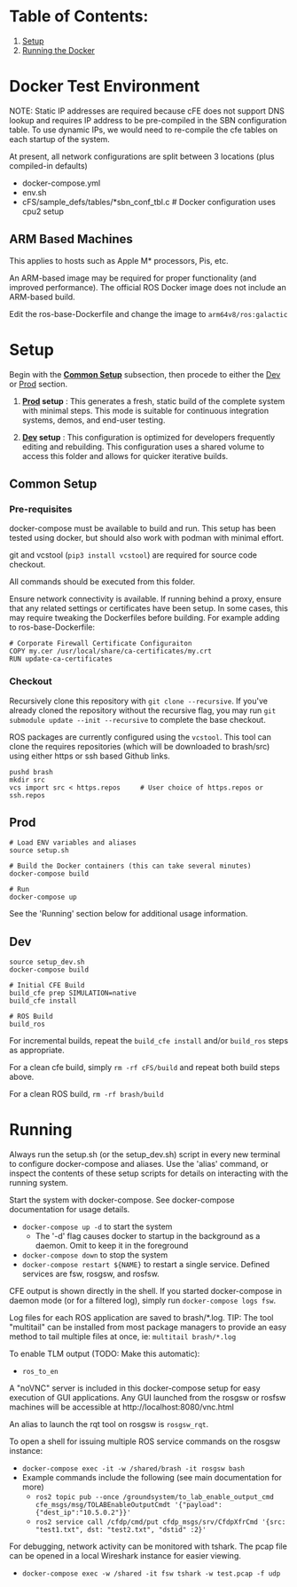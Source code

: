 # Table of Contents:
1. [Setup](#setup)
2. [Running the Docker](#running)
   

# Docker Test Environment

NOTE: Static IP addresses are required because cFE does not support DNS lookup and requires IP address to be pre-compiled in the SBN configuration table.  To use dynamic IPs, we would need to re-compile the cfe tables on each startup of the system.  

At present, all network configurations are split between 3 locations (plus compiled-in defaults)
- docker-compose.yml
- env.sh
- cFS/sample_defs/tables/*sbn_conf_tbl.c  # Docker configuration uses cpu2 setup

## ARM Based Machines

This applies to hosts such as Apple M* processors, Pis, etc.

An ARM-based image may be required for proper functionality (and improved performance). The official ROS Docker image does not include an ARM-based build.

Edit the ros-base-Dockerfile and change the image to `arm64v8/ros:galactic`

# Setup
Begin with the [**Common Setup**](#common-setup) subsection, then procede to either the [Dev](#dev) or [Prod](#prod) section.

1. **[Prod](#prod) setup** : This generates a fresh, static build of the complete system with minimal steps. This mode is suitable for continuous integration systems, demos, and end-user testing.

2. **[Dev](#dev) setup** : This configuration is optimized for developers frequently editing and rebuilding. This configuration uses a shared volume to access this folder and allows for quicker iterative builds.

## Common Setup

### Pre-requisites

docker-compose must be available to build and run.  This setup has been tested using docker, but should also work with podman with minimal effort.

git and vcstool (`pip3 install vcstool`) are required for source code checkout.

All commands should be executed from this folder.

Ensure network connectivity is available. If running behind a proxy, ensure that any related settings or certificates have been setup.  In some cases, this may require tweaking the Dockerfiles before building.  For example adding to ros-base-Dockerfile:

```
# Corporate Firewall Certificate Configuraiton
COPY my.cer /usr/local/share/ca-certificates/my.crt
RUN update-ca-certificates
```

### Checkout

Recursively clone this repository with `git clone --recursive`.  If you've already cloned the repository without the recursive flag, you may run `git submodule update --init --recursive` to complete the base checkout.

ROS packages are currently configured using the `vcstool`.  This tool can clone the requires repositories (which will be downloaded to brash/src) using either https or ssh based Github links.

```
pushd brash
mkdir src
vcs import src < https.repos     # User choice of https.repos or ssh.repos
```

## Prod

```
# Load ENV variables and aliases
source setup.sh

# Build the Docker containers (this can take several minutes)
docker-compose build

# Run
docker-compose up
```

See the 'Running' section below for additional usage information.

## Dev

```
source setup_dev.sh
docker-compose build

# Initial CFE Build
build_cfe prep SIMULATION=native
build_cfe install

# ROS Build
build_ros
```

For incremental builds, repeat the `build_cfe install` and/or `build_ros` steps as appropriate.  

For a clean cfe build, simply `rm -rf cFS/build` and repeat both build steps above.

For a clean ROS build, `rm -rf brash/build`


# Running
Always run the setup.sh (or the setup_dev.sh) script in every new terminal to configure docker-compose and aliases. Use the 'alias' command, or inspect the contents of these setup scripts for details on interacting with the running system.

Start the system with docker-compose.  See docker-compose documentation for usage details.
- `docker-compose up -d` to start the system
  - The '-d' flag causes docker to startup in the background as a daemon. Omit to keep it in the foreground
- `docker-compose down` to stop the system
- `docker-compose restart ${NAME}` to restart a single service. Defined services are fsw, rosgsw, and rosfsw.

CFE output is shown directly in the shell.  If you started docker-compose in daemon mode (or for a filtered log), simply run `docker-compose logs fsw`.

Log files for each ROS application are saved to brash/*.log. TIP: The tool "multitail" can be installed from most package managers to provide an easy method to tail multiple files at once, ie: `multitail brash/*.log`

To enable TLM output (TODO: Make this automatic):
- `ros_to_en`

A "noVNC" server is included in this docker-compose setup for easy execution of GUI applications.  Any GUI launched from the rosgsw or rosfsw machines will be accessible at http://localhost:8080/vnc.html   

An alias to launch the rqt tool on rosgsw is `rosgsw_rqt`.  

To open a shell for issuing multiple ROS service commands on the rosgsw instance:
- `docker-compose exec -it -w /shared/brash -it rosgsw bash`
- Example commands include the following (see main documentation for more)
  - `ros2 topic pub --once /groundsystem/to_lab_enable_output_cmd cfe_msgs/msg/TOLABEnableOutputCmdt '{"payload":{"dest_ip":"10.5.0.2"}}'`
  - `ros2 service call /cfdp/cmd/put cfdp_msgs/srv/CfdpXfrCmd '{src: "test1.txt", dst: "test2.txt", "dstid" :2}'`
  

For debugging, network activity can be monitored with tshark. The pcap file can be opened in a local Wireshark instance for easier viewing.
- `docker-compose exec -w /shared -it fsw tshark -w test.pcap -f udp`

